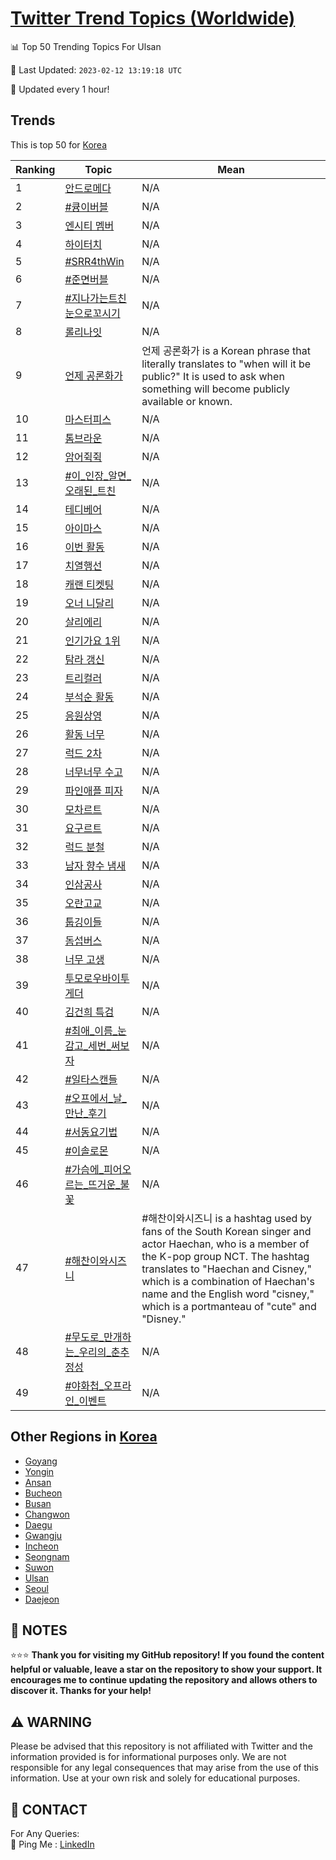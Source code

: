 [Twitter Trend Topics (Worldwide)](https://github.com/ErcinDedeoglu/Twitter-Trend-Topics)
==========


📊 Top 50 Trending Topics For Ulsan

📆 Last Updated: `2023-02-12 13:19:18 UTC`

🔧 Updated every 1 hour!


## Trends

This is top 50 for [Korea](</Korea>)

| Ranking | Topic | Mean |
| ------- | ------------ | ------------ |
| 1 | [안드로메다](http://twitter.com/search?q=%ec%95%88%eb%93%9c%eb%a1%9c%eb%a9%94%eb%8b%a4) | N/A |
| 2 | [#큥이버블](http://twitter.com/search?q=%23%ed%81%a5%ec%9d%b4%eb%b2%84%eb%b8%94) | N/A |
| 3 | [엔시티 멤버](http://twitter.com/search?q=%ec%97%94%ec%8b%9c%ed%8b%b0+%eb%a9%a4%eb%b2%84) | N/A |
| 4 | [하이터치](http://twitter.com/search?q=%ed%95%98%ec%9d%b4%ed%84%b0%ec%b9%98) | N/A |
| 5 | [#SRR4thWin](http://twitter.com/search?q=%23SRR4thWin) | N/A |
| 6 | [#준면버블](http://twitter.com/search?q=%23%ec%a4%80%eb%a9%b4%eb%b2%84%eb%b8%94) | N/A |
| 7 | [#지나가는트친눈으로꼬시기](http://twitter.com/search?q=%23%ec%a7%80%eb%82%98%ea%b0%80%eb%8a%94%ed%8a%b8%ec%b9%9c%eb%88%88%ec%9c%bc%eb%a1%9c%ea%bc%ac%ec%8b%9c%ea%b8%b0) | N/A |
| 8 | [롤리나잇](http://twitter.com/search?q=%eb%a1%a4%eb%a6%ac%eb%82%98%ec%9e%87) | N/A |
| 9 | [언제 공론화가](http://twitter.com/search?q=%ec%96%b8%ec%a0%9c+%ea%b3%b5%eb%a1%a0%ed%99%94%ea%b0%80) | 언제 공론화가 is a Korean phrase that literally translates to "when will it be public?" It is used to ask when something will become publicly available or known. |
| 10 | [마스터피스](http://twitter.com/search?q=%eb%a7%88%ec%8a%a4%ed%84%b0%ed%94%bc%ec%8a%a4) | N/A |
| 11 | [톰브라운](http://twitter.com/search?q=%ed%86%b0%eb%b8%8c%eb%9d%bc%ec%9a%b4) | N/A |
| 12 | [암어쥑쥑](http://twitter.com/search?q=%ec%95%94%ec%96%b4%ec%a5%91%ec%a5%91) | N/A |
| 13 | [#이_인장_알면_오래된_트친](http://twitter.com/search?q=%23%ec%9d%b4_%ec%9d%b8%ec%9e%a5_%ec%95%8c%eb%a9%b4_%ec%98%a4%eb%9e%98%eb%90%9c_%ed%8a%b8%ec%b9%9c) | N/A |
| 14 | [테디베어](http://twitter.com/search?q=%ed%85%8c%eb%94%94%eb%b2%a0%ec%96%b4) | N/A |
| 15 | [아이마스](http://twitter.com/search?q=%ec%95%84%ec%9d%b4%eb%a7%88%ec%8a%a4) | N/A |
| 16 | [이번 활동](http://twitter.com/search?q=%ec%9d%b4%eb%b2%88+%ed%99%9c%eb%8f%99) | N/A |
| 17 | [치열행선](http://twitter.com/search?q=%ec%b9%98%ec%97%b4%ed%96%89%ec%84%a0) | N/A |
| 18 | [캐랜 티켓팅](http://twitter.com/search?q=%ec%ba%90%eb%9e%9c+%ed%8b%b0%ec%bc%93%ed%8c%85) | N/A |
| 19 | [오너 니달리](http://twitter.com/search?q=%ec%98%a4%eb%84%88+%eb%8b%88%eb%8b%ac%eb%a6%ac) | N/A |
| 20 | [살리에리](http://twitter.com/search?q=%ec%82%b4%eb%a6%ac%ec%97%90%eb%a6%ac) | N/A |
| 21 | [인기가요 1위](http://twitter.com/search?q=%ec%9d%b8%ea%b8%b0%ea%b0%80%ec%9a%94+1%ec%9c%84) | N/A |
| 22 | [탐라 갱신](http://twitter.com/search?q=%ed%83%90%eb%9d%bc+%ea%b0%b1%ec%8b%a0) | N/A |
| 23 | [트리컬러](http://twitter.com/search?q=%ed%8a%b8%eb%a6%ac%ec%bb%ac%eb%9f%ac) | N/A |
| 24 | [부석순 활동](http://twitter.com/search?q=%eb%b6%80%ec%84%9d%ec%88%9c+%ed%99%9c%eb%8f%99) | N/A |
| 25 | [응원상영](http://twitter.com/search?q=%ec%9d%91%ec%9b%90%ec%83%81%ec%98%81) | N/A |
| 26 | [활동 너무](http://twitter.com/search?q=%ed%99%9c%eb%8f%99+%eb%84%88%eb%ac%b4) | N/A |
| 27 | [럭드 2차](http://twitter.com/search?q=%eb%9f%ad%eb%93%9c+2%ec%b0%a8) | N/A |
| 28 | [너무너무 수고](http://twitter.com/search?q=%eb%84%88%eb%ac%b4%eb%84%88%eb%ac%b4+%ec%88%98%ea%b3%a0) | N/A |
| 29 | [파인애플 피자](http://twitter.com/search?q=%ed%8c%8c%ec%9d%b8%ec%95%a0%ed%94%8c+%ed%94%bc%ec%9e%90) | N/A |
| 30 | [모차르트](http://twitter.com/search?q=%eb%aa%a8%ec%b0%a8%eb%a5%b4%ed%8a%b8) | N/A |
| 31 | [요구르트](http://twitter.com/search?q=%ec%9a%94%ea%b5%ac%eb%a5%b4%ed%8a%b8) | N/A |
| 32 | [럭드 분철](http://twitter.com/search?q=%eb%9f%ad%eb%93%9c+%eb%b6%84%ec%b2%a0) | N/A |
| 33 | [남자 향수 냄새](http://twitter.com/search?q=%eb%82%a8%ec%9e%90+%ed%96%a5%ec%88%98+%eb%83%84%ec%83%88) | N/A |
| 34 | [인삼공사](http://twitter.com/search?q=%ec%9d%b8%ec%82%bc%ea%b3%b5%ec%82%ac) | N/A |
| 35 | [오란고교](http://twitter.com/search?q=%ec%98%a4%eb%9e%80%ea%b3%a0%ea%b5%90) | N/A |
| 36 | [툽깅이들](http://twitter.com/search?q=%ed%88%bd%ea%b9%85%ec%9d%b4%eb%93%a4) | N/A |
| 37 | [돔섭버스](http://twitter.com/search?q=%eb%8f%94%ec%84%ad%eb%b2%84%ec%8a%a4) | N/A |
| 38 | [너무 고생](http://twitter.com/search?q=%eb%84%88%eb%ac%b4+%ea%b3%a0%ec%83%9d) | N/A |
| 39 | [투모로우바이투게더](http://twitter.com/search?q=%ed%88%ac%eb%aa%a8%eb%a1%9c%ec%9a%b0%eb%b0%94%ec%9d%b4%ed%88%ac%ea%b2%8c%eb%8d%94) | N/A |
| 40 | [김건희 특검](http://twitter.com/search?q=%ea%b9%80%ea%b1%b4%ed%9d%ac+%ed%8a%b9%ea%b2%80) | N/A |
| 41 | [#최애_이름_눈감고_세번_써보자](http://twitter.com/search?q=%23%ec%b5%9c%ec%95%a0_%ec%9d%b4%eb%a6%84_%eb%88%88%ea%b0%90%ea%b3%a0_%ec%84%b8%eb%b2%88_%ec%8d%a8%eb%b3%b4%ec%9e%90) | N/A |
| 42 | [#일타스캔들](http://twitter.com/search?q=%23%ec%9d%bc%ed%83%80%ec%8a%a4%ec%ba%94%eb%93%a4) | N/A |
| 43 | [#오프에서_날_만난_후기](http://twitter.com/search?q=%23%ec%98%a4%ed%94%84%ec%97%90%ec%84%9c_%eb%82%a0_%eb%a7%8c%eb%82%9c_%ed%9b%84%ea%b8%b0) | N/A |
| 44 | [#서동요기법](http://twitter.com/search?q=%23%ec%84%9c%eb%8f%99%ec%9a%94%ea%b8%b0%eb%b2%95) | N/A |
| 45 | [#이솔로몬](http://twitter.com/search?q=%23%ec%9d%b4%ec%86%94%eb%a1%9c%eb%aa%ac) | N/A |
| 46 | [#가슴에_피어오르는_뜨거운_불꽃](http://twitter.com/search?q=%23%ea%b0%80%ec%8a%b4%ec%97%90_%ed%94%bc%ec%96%b4%ec%98%a4%eb%a5%b4%eb%8a%94_%eb%9c%a8%ea%b1%b0%ec%9a%b4_%eb%b6%88%ea%bd%83) | N/A |
| 47 | [#해찬이와시즈니](http://twitter.com/search?q=%23%ed%95%b4%ec%b0%ac%ec%9d%b4%ec%99%80%ec%8b%9c%ec%a6%88%eb%8b%88) | #해찬이와시즈니 is a hashtag used by fans of the South Korean singer and actor Haechan, who is a member of the K-pop group NCT. The hashtag translates to "Haechan and Cisney," which is a combination of Haechan's name and the English word "cisney," which is a portmanteau of "cute" and "Disney." |
| 48 | [#무도로_만개하는_우리의_춘추정성](http://twitter.com/search?q=%23%eb%ac%b4%eb%8f%84%eb%a1%9c_%eb%a7%8c%ea%b0%9c%ed%95%98%eb%8a%94_%ec%9a%b0%eb%a6%ac%ec%9d%98_%ec%b6%98%ec%b6%94%ec%a0%95%ec%84%b1) | N/A |
| 49 | [#야화첩_오프라인_이벤트](http://twitter.com/search?q=%23%ec%95%bc%ed%99%94%ec%b2%a9_%ec%98%a4%ed%94%84%eb%9d%bc%ec%9d%b8_%ec%9d%b4%eb%b2%a4%ed%8a%b8) | N/A |



## Other Regions in [Korea](</Korea>)

* [Goyang](</Korea/Goyang.md>)
* [Yongin](</Korea/Yongin.md>)
* [Ansan](</Korea/Ansan.md>)
* [Bucheon](</Korea/Bucheon.md>)
* [Busan](</Korea/Busan.md>)
* [Changwon](</Korea/Changwon.md>)
* [Daegu](</Korea/Daegu.md>)
* [Gwangju](</Korea/Gwangju.md>)
* [Incheon](</Korea/Incheon.md>)
* [Seongnam](</Korea/Seongnam.md>)
* [Suwon](</Korea/Suwon.md>)
* [Ulsan](</Korea/Ulsan.md>)
* [Seoul](</Korea/Seoul.md>)
* [Daejeon](</Korea/Daejeon.md>)



## 📝 NOTES

⭐⭐⭐ **Thank you for visiting my GitHub repository! If you found the content helpful or valuable, leave a star on the repository to show your support. It encourages me to continue updating the repository and allows others to discover it. Thanks for your help!**


## ⚠️ WARNING

Please be advised that this repository is not affiliated with Twitter and the information provided is for informational purposes only. We are not responsible for any legal consequences that may arise from the use of this information. Use at your own risk and solely for educational purposes.


## 📨 CONTACT

 For Any Queries:  
            🏓 Ping Me : [LinkedIn](https://www.linkedin.com/in/ercindedeoglu/)
